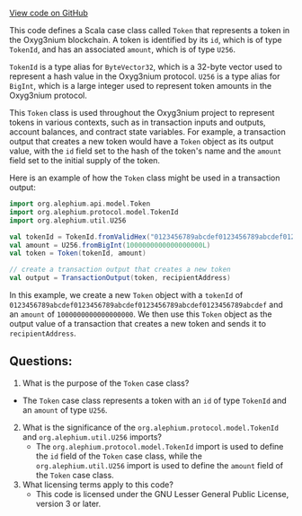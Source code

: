 [View code on GitHub](https://github.com/alephium/alephium/api/src/main/scala/org/alephium/api/model/Token.scala)

This code defines a Scala case class called `Token` that represents a token in the Oxyg3nium blockchain. A token is identified by its `id`, which is of type `TokenId`, and has an associated `amount`, which is of type `U256`. 

`TokenId` is a type alias for `ByteVector32`, which is a 32-byte vector used to represent a hash value in the Oxyg3nium protocol. `U256` is a type alias for `BigInt`, which is a large integer used to represent token amounts in the Oxyg3nium protocol.

This `Token` class is used throughout the Oxyg3nium project to represent tokens in various contexts, such as in transaction inputs and outputs, account balances, and contract state variables. For example, a transaction output that creates a new token would have a `Token` object as its output value, with the `id` field set to the hash of the token's name and the `amount` field set to the initial supply of the token.

Here is an example of how the `Token` class might be used in a transaction output:

```scala
import org.alephium.api.model.Token
import org.alephium.protocol.model.TokenId
import org.alephium.util.U256

val tokenId = TokenId.fromValidHex("0123456789abcdef0123456789abcdef0123456789abcdef0123456789abcdef")
val amount = U256.fromBigInt(1000000000000000000L)
val token = Token(tokenId, amount)

// create a transaction output that creates a new token
val output = TransactionOutput(token, recipientAddress)
```

In this example, we create a new `Token` object with a `tokenId` of `0123456789abcdef0123456789abcdef0123456789abcdef0123456789abcdef` and an `amount` of `1000000000000000000`. We then use this `Token` object as the output value of a transaction that creates a new token and sends it to `recipientAddress`.
## Questions: 
 1. What is the purpose of the `Token` case class?
   - The `Token` case class represents a token with an `id` of type `TokenId` and an `amount` of type `U256`.
2. What is the significance of the `org.alephium.protocol.model.TokenId` and `org.alephium.util.U256` imports?
   - The `org.alephium.protocol.model.TokenId` import is used to define the `id` field of the `Token` case class, while the `org.alephium.util.U256` import is used to define the `amount` field of the `Token` case class.
3. What licensing terms apply to this code?
   - This code is licensed under the GNU Lesser General Public License, version 3 or later.